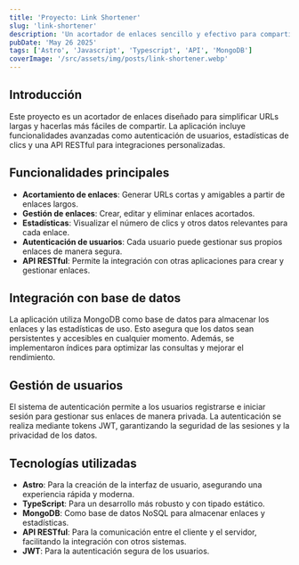 ```yaml
---
title: 'Proyecto: Link Shortener'
slug: 'link-shortener'
description: 'Un acortador de enlaces sencillo y efectivo para compartir URLs de manera más amigable.'
pubDate: 'May 26 2025'
tags: ['Astro', 'Javascript', 'Typescript', 'API', 'MongoDB']
coverImage: '/src/assets/img/posts/link-shortener.webp'
---
```


## Introducción

Este proyecto es un acortador de enlaces diseñado para simplificar URLs largas y hacerlas más fáciles de compartir. La aplicación incluye funcionalidades avanzadas como autenticación de usuarios, estadísticas de clics y una API RESTful para integraciones personalizadas.

## Funcionalidades principales

- **Acortamiento de enlaces**: Generar URLs cortas y amigables a partir de enlaces largos.
- **Gestión de enlaces**: Crear, editar y eliminar enlaces acortados.
- **Estadísticas**: Visualizar el número de clics y otros datos relevantes para cada enlace.
- **Autenticación de usuarios**: Cada usuario puede gestionar sus propios enlaces de manera segura.
- **API RESTful**: Permite la integración con otras aplicaciones para crear y gestionar enlaces.

## Integración con base de datos

La aplicación utiliza MongoDB como base de datos para almacenar los enlaces y las estadísticas de uso. Esto asegura que los datos sean persistentes y accesibles en cualquier momento. Además, se implementaron índices para optimizar las consultas y mejorar el rendimiento.

## Gestión de usuarios

El sistema de autenticación permite a los usuarios registrarse e iniciar sesión para gestionar sus enlaces de manera privada. La autenticación se realiza mediante tokens JWT, garantizando la seguridad de las sesiones y la privacidad de los datos.

## Tecnologías utilizadas

- **Astro**: Para la creación de la interfaz de usuario, asegurando una experiencia rápida y moderna.
- **TypeScript**: Para un desarrollo más robusto y con tipado estático.
- **MongoDB**: Como base de datos NoSQL para almacenar enlaces y estadísticas.
- **API RESTful**: Para la comunicación entre el cliente y el servidor, facilitando la integración con otros sistemas.
- **JWT**: Para la autenticación segura de los usuarios.

